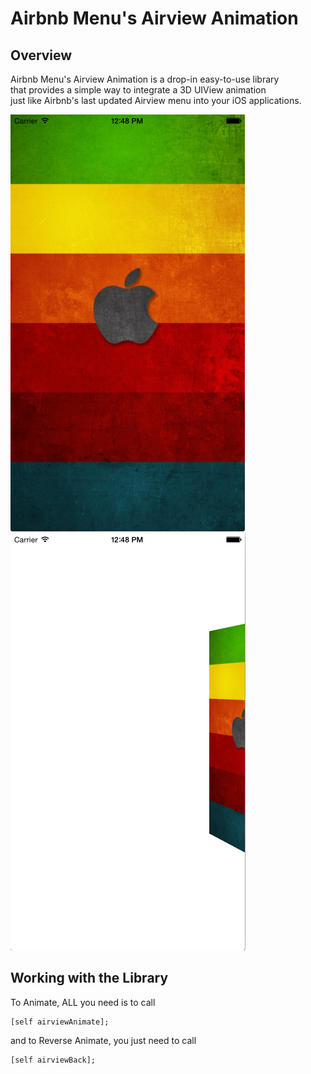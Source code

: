 # Airbnb Menu's Airview Animation

## Overview

Airbnb Menu's Airview Animation is a drop-in easy-to-use library<br>
that provides a simple way to integrate a 3D UIView animation<br>
just like Airbnb's last updated Airview menu into your iOS applications. 

<img src="CNscreenshotBefore.png"/>
<img src="CNscreenshotAfter.png"/>

## Working with the Library

To Animate, ALL you need is to call<br>

```objc
[self airviewAnimate];
```

and to Reverse Animate, you just need to call<br>

```objc
[self airviewBack];
```
